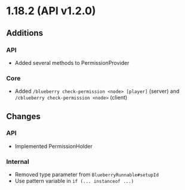 # 1.18.2 (API v1.2.0)

## Additions

### API
- Added several methods to PermissionProvider

### Core
- Added `/blueberry check-permission <node> [player]` (server) and `/cblueberry check-permission <node>` (client)

## Changes

### API
- Implemented PermissionHolder

### Internal
- Removed type parameter from `BlueberryRunnable#setupId`
- Use pattern variable in `if (... instanceof ...)`
